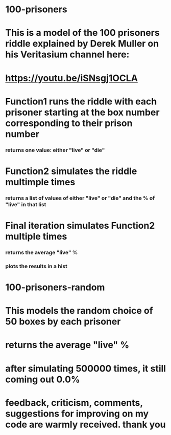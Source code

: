# 100-prisoners
# This is a model of the 100 prisoners riddle explained by Derek Muller on his Veritasium channel here:
# https://youtu.be/iSNsgj1OCLA

# Function1 runs the riddle with each prisoner starting at the box number corresponding to their prison number
### returns one value: either "live" or "die"

# Function2 simulates the riddle multimple times
### returns a list of values of either "live" or "die" and the % of "live" in that list
# Final iteration simulates Function2 multiple times 
### returns the average "live" %
### plots the results in a hist

# 100-prisoners-random
# This models the random choice of 50 boxes by each prisoner
# returns the average "live" %

# after simulating 500000 times, it still coming out 0.0%

# feedback, criticism, comments, suggestions for improving on my code are warmly received. thank you